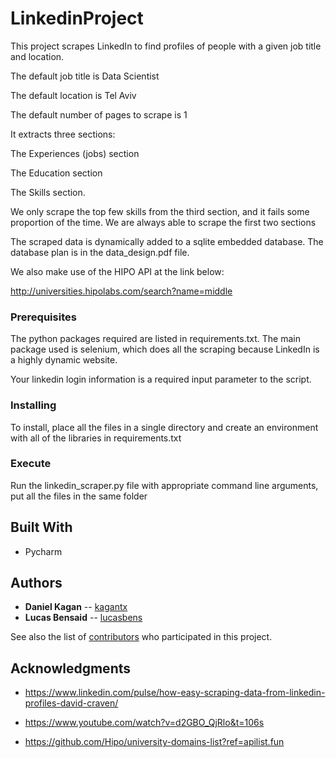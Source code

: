 # LinkedinProject

This project scrapes LinkedIn to find profiles of people with a given job title and location.

The default job title is Data Scientist

The default location is Tel Aviv

The default number of pages to scrape is 1

It extracts three sections:

The Experiences (jobs) section

The Education section

The Skills section.



We only scrape the top few skills from the third section, and it fails some proportion of the time.
We are always able to scrape the first two sections


The scraped data is dynamically added to a sqlite embedded database. The database plan is in the data_design.pdf file.

We also make use of the HIPO API at the link below:


http://universities.hipolabs.com/search?name=middle





### Prerequisites

The python packages required are listed in requirements.txt. The main package
used is selenium, which does all the scraping because LinkedIn is a highly dynamic website.

Your linkedin login information is a required input parameter to the script.

### Installing

To install, place all the files in a single directory and create an environment with all of the 
libraries in requirements.txt

### Execute

Run the linkedin_scraper.py file with appropriate command line arguments, put all the files in the same folder

## Built With

* Pycharm

## Authors

* **Daniel Kagan** -- [kagantx](https://github.com/kagantx)
* **Lucas Bensaid** -- [lucasbens](https://github.com/lucasbens)

See also the list of [contributors](https://github.com/kagantx/contributors) who participated in this project.


## Acknowledgments

* https://www.linkedin.com/pulse/how-easy-scraping-data-from-linkedin-profiles-david-craven/

* https://www.youtube.com/watch?v=d2GBO_QjRlo&t=106s

* https://github.com/Hipo/university-domains-list?ref=apilist.fun

